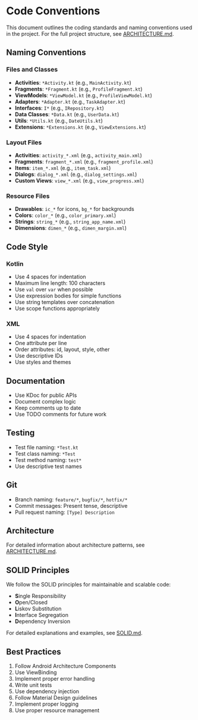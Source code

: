 # Code Conventions

This document outlines the coding standards and naming conventions used in the project. For the full project structure, see [ARCHITECTURE.md](ARCHITECTURE.md).

## Naming Conventions

### Files and Classes
- **Activities**: `*Activity.kt` (e.g., `MainActivity.kt`)
- **Fragments**: `*Fragment.kt` (e.g., `ProfileFragment.kt`)
- **ViewModels**: `*ViewModel.kt` (e.g., `ProfileViewModel.kt`)
- **Adapters**: `*Adapter.kt` (e.g., `TaskAdapter.kt`)
- **Interfaces**: `I*` (e.g., `IRepository.kt`)
- **Data Classes**: `*Data.kt` (e.g., `UserData.kt`)
- **Utils**: `*Utils.kt` (e.g., `DateUtils.kt`)
- **Extensions**: `*Extensions.kt` (e.g., `ViewExtensions.kt`)

### Layout Files
- **Activities**: `activity_*.xml` (e.g., `activity_main.xml`)
- **Fragments**: `fragment_*.xml` (e.g., `fragment_profile.xml`)
- **Items**: `item_*.xml` (e.g., `item_task.xml`)
- **Dialogs**: `dialog_*.xml` (e.g., `dialog_settings.xml`)
- **Custom Views**: `view_*.xml` (e.g., `view_progress.xml`)

### Resource Files
- **Drawables**: `ic_*` for icons, `bg_*` for backgrounds
- **Colors**: `color_*` (e.g., `color_primary.xml`)
- **Strings**: `string_*` (e.g., `string_app_name.xml`)
- **Dimensions**: `dimen_*` (e.g., `dimen_margin.xml`)

## Code Style

### Kotlin
- Use 4 spaces for indentation
- Maximum line length: 100 characters
- Use `val` over `var` when possible
- Use expression bodies for simple functions
- Use string templates over concatenation
- Use scope functions appropriately

### XML
- Use 4 spaces for indentation
- One attribute per line
- Order attributes: id, layout, style, other
- Use descriptive IDs
- Use styles and themes

## Documentation
- Use KDoc for public APIs
- Document complex logic
- Keep comments up to date
- Use TODO comments for future work

## Testing
- Test file naming: `*Test.kt`
- Test class naming: `*Test`
- Test method naming: `test*`
- Use descriptive test names

## Git
- Branch naming: `feature/*`, `bugfix/*`, `hotfix/*`
- Commit messages: Present tense, descriptive
- Pull request naming: `[Type] Description`

## Architecture
For detailed information about architecture patterns, see [ARCHITECTURE.md](ARCHITECTURE.md).

## SOLID Principles
We follow the SOLID principles for maintainable and scalable code:
- **S**ingle Responsibility
- **O**pen/Closed
- **L**iskov Substitution
- **I**nterface Segregation
- **D**ependency Inversion

For detailed explanations and examples, see [SOLID.md](SOLID.md).

## Best Practices
1. Follow Android Architecture Components
2. Use ViewBinding
3. Implement proper error handling
4. Write unit tests
5. Use dependency injection
6. Follow Material Design guidelines
7. Implement proper logging
8. Use proper resource management 